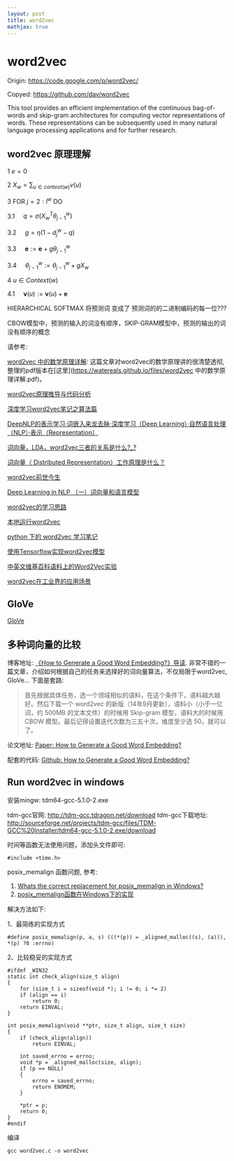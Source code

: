 ```yaml
---
layout: post
title: word2vec
mathjax: true
---
```


# word2vec

Origin: https://code.google.com/p/word2vec/

Copyed: https://github.com/dav/word2vec

This tool provides an efficient implementation of the continuous bag-of-words and skip-gram architectures for computing vector representations of words. These representations can be subsequently used in many natural language processing applications and for further research.

## word2vec 原理理解


1 $e = 0$

2 $X_w = \sum_{u \in context(w)} v(u)$

3 FOR $j = 2:l^w$ DO

3.1 	&nbsp;&nbsp;&nbsp;&nbsp;$q = \sigma(X_w^T\theta_{j-1}^w)$

3.2 	&nbsp;&nbsp;&nbsp;&nbsp;$g = \eta (1-d^w_j-q)$

3.3 	&nbsp;&nbsp;&nbsp;&nbsp;$\mathbf{e} := \mathbf{e} + g \theta^w_{j-1}$

3.4 	&nbsp;&nbsp;&nbsp;&nbsp;$\theta^w_{j-1} := \theta^w_{j-1} + g X_w$

4 $u \in Context(w)$

4.1 	&nbsp;&nbsp;&nbsp;&nbsp;$\mathbf{v}(u) := \mathbf{v}(u) + \mathbf{e}$


HIERARCHICAL SOFTMAX 将预测词 变成了 预测词的的二进制编码的每一位???

CBOW模型中，预测的输入的词没有顺序，SKIP-GRAM模型中，预测的输出的词没有顺序的概念


请参考:

[word2vec 中的数学原理详解](http://www.cnblogs.com/peghoty/p/3857839.html): 这篇文章对word2vec的数学原理讲的很清楚透彻,整理的pdf版本在[这里](https://watereals.github.io/files/word2vec 中的数学原理详解.pdf)。

[word2vec原理推导与代码分析](http://www.hankcs.com/nlp/word2vec.html)

[深度学习word2vec笔记之算法篇](http://blog.csdn.net/mytestmy/article/details/26969149)

[DeepNLP的表示学习·词嵌入来龙去脉·深度学习（Deep Learning）·自然语言处理（NLP）·表示（Representation）](http://blog.csdn.net/scotfield_msn/article/details/69075227)

[词向量，LDA，word2vec三者的关系是什么?_?](https://www.zhihu.com/question/40309730)

[词向量（ Distributed Representation）工作原理是什么？](https://www.zhihu.com/question/21714667)

[word2vec前世今生](http://www.cnblogs.com/iloveai/p/word2vec.html)

[Deep Learning in NLP （一）词向量和语言模型](http://licstar.net/archives/328)

[word2vec的学习思路](https://www.douban.com/note/298095260/)

[本地运行word2vec](http://blog.csdn.net/zhaoxinfan/article/details/11069485)

[python 下的 word2vec 学习笔记](http://blog.csdn.net/jerr__y/article/details/52967351)

[使用Tensorflow实现word2vec模型](http://x-algo.cn/index.php/2016/04/10/323/)

[中英文维基百科语料上的Word2Vec实验](http://www.52nlp.cn/中英文维基百科语料上的Word2Vec实验)

[word2vec在工业界的应用场景](http://x-algo.cn/index.php/2016/03/12/281/)

## GloVe

[GloVe](https://nlp.stanford.edu/projects/glove/)

## 多种词向量的比较

博客地址: [《How to Generate a Good Word Embedding?》导读](http://licstar.net/archives/620). 
非常不错的一篇文章，介绍如何根据自己的任务来选择好的词向量算法，不仅局限于word2vec, GloVe... 下面是套路:

> 首先根据具体任务，选一个领域相似的语料，在这个条件下，语料越大越好。然后下载一个 word2vec 的新版（14年9月更新），语料小（小于一亿词，约 500MB 的文本文件）的时候用 Skip-gram 模型，语料大的时候用 CBOW 模型。最后记得设置迭代次数为三五十次，维度至少选 50，就可以了。

论文地址: [Paper: How to Generate a Good Word Embedding?](http://arxiv.org/abs/1507.05523)

配套的代码: [Github: How to Generate a Good Word Embedding?](https://github.com/licstar/compare)

## Run word2vec in windows

安装mingw: tdm64-gcc-5.1.0-2.exe

tdm-gcc官网: http://tdm-gcc.tdragon.net/download
tdm-gcc下载地址: http://sourceforge.net/projects/tdm-gcc/files/TDM-GCC%20Installer/tdm64-gcc-5.1.0-2.exe/download

时间等函数无法使用问题，添加头文件即可:

    #include <time.h>

posix_memalign 函数问题, 参考:

1. [Whats the correct replacement for posix_memalign in Windows?](https://stackoverflow.com/questions/33696092/whats-the-correct-replacement-for-posix-memalign-in-windows/33696858)
2. [posix_memalign函数在Windows下的实现](https://www.neohope.org/2016/04/10/posix_memalign函数在Windows下的实现/)

解决方法如下:

1、最简练的实现方式

    #define posix_memalign(p, a, s) (((*(p)) = _aligned_malloc((s), (a))), *(p) ?0 :errno)

2、比较稳妥的实现方式

    #ifdef _WIN32
    static int check_align(size_t align)
    {
        for (size_t i = sizeof(void *); i != 0; i *= 2)
        if (align == i)
            return 0;
        return EINVAL;
    }
     
    int posix_memalign(void **ptr, size_t align, size_t size)
    {
        if (check_align(align))
            return EINVAL;
     
        int saved_errno = errno;
        void *p = _aligned_malloc(size, align);
        if (p == NULL)
        {
            errno = saved_errno;
            return ENOMEM;
        }
     
        *ptr = p;
        return 0;
    }
    #endif

编译

    gcc word2vec.c -o word2vec
